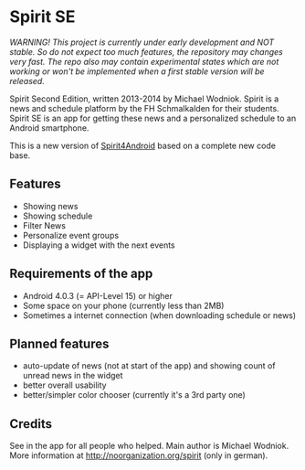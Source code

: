 Spirit SE
=========

*WARNING! This project is currently under early development and NOT stable. So
do not expect too much features, the repository may changes very fast. The repo 
also may contain experimental states which are not working or won't be 
implemented when a first stable version will be released.*

Spirit Second Edition, written 2013-2014 by Michael Wodniok.
Spirit is a news and schedule platform by the FH Schmalkalden for their 
students. Spirit SE is an app for getting these news and a personalized schedule
to an Android smartphone.

This is a new version of
[Spirit4Android](https://github.com/michiRoxx/Spirit4Android) based on a 
complete new code base.

Features
--------
- Showing news
- Showing schedule
- Filter News
- Personalize event groups
- Displaying a widget with the next events

Requirements of the app
-----------------------
- Android 4.0.3 (= API-Level 15) or higher
- Some space on your phone (currently less than 2MB)
- Sometimes a internet connection (when downloading schedule or news)

Planned features
----------------
- auto-update of news (not at start of the app) and showing count of unread news in the widget
- better overall usability 
- better/simpler color chooser (currently it's a 3rd party one)

Credits
-------
See in the app for all people who helped. Main author is Michael Wodniok. More information at 
http://noorganization.org/spirit (only in german).